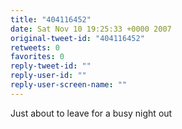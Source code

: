 ```yaml
---
title: "404116452"
date: Sat Nov 10 19:25:33 +0000 2007
original-tweet-id: "404116452"
retweets: 0
favorites: 0
reply-tweet-id: ""
reply-user-id: ""
reply-user-screen-name: ""
---
```

Just about to leave for a busy night out
